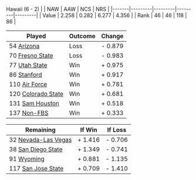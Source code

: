Hawaii (6 - 2)
|       |   NAW   |   AAW   |   NCS   |   NRS   |
|-------|---------|---------|---------|---------|
| Value |   2.258 |   0.282 |   6.277 |   4.356 |
| Rank  |      46 |      46 |     118 |      86 |

| Played                    | Outcome    |  Change  |
|---------------------------|------------|----------|
|  54 [Arizona               ](Arizona.md)| Loss       | -  0.879 |
|  70 [Fresno State          ](FresnoState.md)| Loss       | -  0.983 |
|  77 [Utah State            ](UtahState.md)| Win        | +  0.975 |
|  86 [Stanford              ](Stanford.md)| Win        | +  0.917 |
| 110 [Air Force             ](AirForce.md)| Win        | +  0.781 |
| 120 [Colorado State        ](ColoradoState.md)| Win        | +  0.681 |
| 131 [Sam Houston           ](SamHouston.md)| Win        | +  0.518 |
| 137 [Non-FBS               ](NonFBS.md)| Win        | +  0.333 |

| Remaining                 |  If Win  |  If Loss |
|---------------------------|----------|----------|
|  32 [Nevada-Las Vegas      ](NevadaLasVegas.md)| +  1.416 | -  0.706 |
|  38 [San Diego State       ](SanDiegoState.md)| +  1.349 | -  0.741 |
|  91 [Wyoming               ](Wyoming.md)| +  0.881 | -  1.135 |
| 117 [San Jose State        ](SanJoseState.md)| +  0.709 | -  1.410 |

